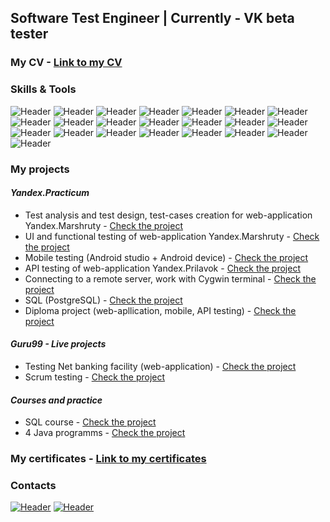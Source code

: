 ## Software Test Engineer | Currently - VK beta tester   
### My CV - [Link to my CV](https://github.com/aglebkina/My-CV)  
### Skills & Tools  

![Header](https://img.shields.io/badge/DevTools-090909?style=for-the-badge&logo=googlechrome&logoColor=2674f2)
![Header](https://img.shields.io/badge/CharlesProxy-090909?style=for-the-badge&logo=charlesproxy&logoColor=8cc4d7)
![Header](https://img.shields.io/badge/AndroidStudio-090909?style=for-the-badge&logo=androidstudio&logoColor=3ad07d)
![Header](https://img.shields.io/badge/git-black?logo=git&logoColor=white&style=for-the-badge)
![Header](https://img.shields.io/badge/Github-090909?style=for-the-badge&logo=github&logoColor=8cc4d7)
![Header](https://img.shields.io/badge/SQL-090909?style=for-the-badge&logo=mysql&logoColor=00618a)
![Header](https://img.shields.io/badge/Postman-090909?style=for-the-badge&logo=postman&logoColor=f76935)
![Header](https://img.shields.io/badge/Swagger-090909?style=for-the-badge&logo=swagger&logoColor=7ede2b)
![Header](https://img.shields.io/badge/apidoc-black?logo=apidoc&logoColor=white&style=for-the-badge)
![Header](https://img.shields.io/badge/REST%20API-black?logo=REST%20API&logoColor=white&style=for-the-badge)
![Header](https://img.shields.io/badge/SOAP%20API-black?logo=SOAP%20API&logoColor=white&style=for-the-badge)
![Header](https://img.shields.io/badge/Figma-090909?style=for-the-badge&logo=figma&logoColor=7d5fa6)
![Header](https://img.shields.io/badge/draw.io-black?logo=draw.io&logoColor=white&style=for-the-badge)
![Header](https://img.shields.io/badge/miro-black?logo=miro&logoColor=white&style=for-the-badge)
![Header](https://img.shields.io/badge/Youtrack-black?logo=Youtrack&logoColor=white&style=for-the-badge)
![Header](https://img.shields.io/badge/JSON-black?logo=JSON&logoColor=white&style=for-the-badge)
![Header](https://img.shields.io/badge/xml-black?logo=xml&logoColor=white&style=for-the-badge)
![Header](https://img.shields.io/badge/java-black?logo=java&logoColor=white&style=for-the-badge)
![Header](https://img.shields.io/badge/visual%20studio%20code-black?logo=visual%20studio%20code&logoColor=white&style=for-the-badge)
![Header](https://img.shields.io/badge/jira-black?logo=jira&logoColor=white&style=for-the-badge)
![Header](https://img.shields.io/badge/cygwin-black?logo=cygwin&logoColor=white&style=for-the-badge)
![Header](https://img.shields.io/badge/PostgreSQL-black?logo=PostgreSQL&logoColor=white&style=for-the-badge)

### My projects  
#### *Yandex.Practicum*
* Test analysis and test design, test-cases creation for web-application Yandex.Marshruty - [Check the project](https://github.com/aglebkina/Project-1-Yandex.Marshruty)  
* UI and functional testing of web-application Yandex.Marshruty - [Check the project](https://github.com/aglebkina/Project-2-Yandex.Marshruty-v2)  
* Mobile testing (Android studio + Android device) - [Check the project](https://github.com/aglebkina/Project-3-Mobile-testing)  
* API testing of web-application Yandex.Prilavok - [Check the project](https://github.com/aglebkina/Project-4-API-testing-Yandex.Prilavok)  
* Connecting to a remote server, work with Cygwin terminal - [Check the project](https://github.com/aglebkina/Project-5-Cygwin-terminal)  
* SQL (PostgreSQL) - [Check the project](https://github.com/aglebkina/Project-5-Cygwin-terminal)
* Diploma project (web-apllication, mobile, API testing) - [Check the project](https://github.com/aglebkina/Diploma-project)

#### *Guru99 - Live projects*

* Testing Net banking facility (web-application) - [Check the project](https://github.com/aglebkina/Guru-Net-banking-facility)  
* Scrum testing - [Check the project](https://github.com/aglebkina/Guru-Scrum-project)  

#### *Courses and practice*
* SQL course - [Check the project](https://github.com/aglebkina/SQL-simulator-course)  
* 4 Java programms - [Check the project](https://github.com/aglebkina/Java-4-tasks)  

### My certificates - [Link to my certificates](https://github.com/aglebkina/Certificates)  

### Contacts
[![Header](https://img.shields.io/badge/Linkedin-090909?style=for-the-badge&logo=linkedin&logoColor=0073b1)](https://www.linkedin.com/in/aglebkina/)
[![Header](https://img.shields.io/badge/Telegram-090909?style=for-the-badge&logo=telegram&logoColor=31a5db)](https://t.me/aglebkina)


